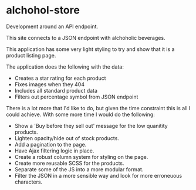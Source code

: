 # alchohol-store
Development around an API endpoint.

This site connects to a JSON endpoint with alchoholic beverages.

This application has some very light styling to try and show that it is a product listing page.

The application does the following with the data:

* Creates a star rating for each product
* Fixes images when they 404
* Includes all standard product data
* Filters out percentage symbol from JSON endpoint

There is a lot more that I'd like to do, but given the time constraint this is all I could achieve. With some more time I would do the following:

* Show a 'Buy before they sell out' message for the low quanitity products.
* Lighten opacity/hide out of stock products.
* Add a pagination to the page.
* Have Ajax filtering logic in place.
* Create a robust column system for styling on the page.
* Create more reusable SCSS for the products.
* Separate some of the JS into a more modular format.
* Filter the JSON in a more sensible way and look for more erroneuous characters.


